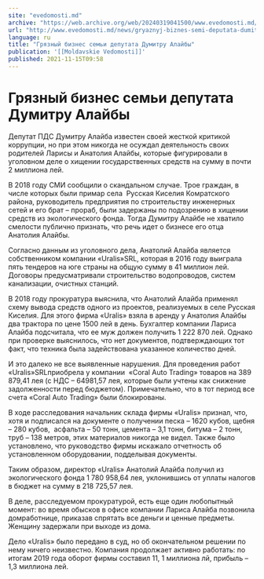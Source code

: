 ```yaml
---
site: "evedomosti.md"
archive: "https://web.archive.org/web/20240319041500/www.evedomosti.md/news/gryaznyj-biznes-semi-deputata-dumitru-alajby%0A"
url: "http://www.evedomosti.md/news/gryaznyj-biznes-semi-deputata-dumitru-alajby%0A"
language: ru
title: "Грязный бизнес семьи депутата Думитру Алайбы"
publication: '[[Moldavskie Vedomosti]]'
published: 2021-11-15T09:58
---
```


# Грязный бизнес семьи депутата Думитру Алайбы

Депутат ПДС Думитру Алайба известен своей жесткой критикой коррупции, но при этом никогда не осуждал деятельность своих родителей Ларисы и Анатолия Алайбы, которые фигурировали в уголовном деле о хищении государственных средств на сумму в почти 2 миллиона лей.

В 2018 году СМИ сообщили о скандальном случае. Трое граждан, в числе которых были примар села  Русская Киселия Комратского района, руководитель предприятия по строительству инженерных сетей и его брат – прораб, были задержаны по подозрению в хищении средств из экологического фонда. Тогда Думитру Алайбе не хватило смелости публично признать, что речь идет о бизнесе его отца Анатолия Алайбы.

Согласно данным из уголовного дела, Анатолий Алайба является собственником компании «Uralis»SRL, которая в 2016 году выиграла пять тендеров на юге страны на общую сумму в 41 миллион лей. Договоры предусматривали строительство водопроводов, систем канализации, очистных станций.

В 2018 году прокуратура выяснила, что Анатолий Алайба применял схему вывода средств одного из проектов, реализуемых в селе Русская Киселия. Для этого фирма «Uralis» взяла в аренду у Анатолия Алайбы два трактора по цене 1500 лей в день. Бухгалтер компании Лариса Алайба подсчитала, что ее муж должен получить 1 222 870 лей. Однако при проверке выяснилось, что нет документов, подтверждающих тот факт, что техника была задействована указанное количество дней.

И это далеко не все выявленные нарушения. Для проведения работ «Uralis»SRLприобрела у компании  «Coral Auto Trading» товаров на 389 879,41 лея (с НДС – 64981,57 лея, которые были учтены как снижение задолженности перед бюджетом). Примечательно, что в тот период все счета «Coral Auto Trading» были блокированы.

В ходе расследования начальник склада фирмы «Uralis» признал, что, хотя и подписался на документе о получении песка – 1620 кубов, щебня – 280 кубов,  асфальта – 50 тонн, цемента – 3,1 тонн, битума – 2 тонн, труб – 138 метров, этих материалов никогда не видел. Также было установлено, что руководство фирмы искажало отчетность об установленном оборудовании, подделывая документы.

Таким образом, директор «Uralis» Анатолий Алайба получил из экологического фонда 1 780 958,64 лея, уклонившись от уплаты налогов в бюджет на сумму в 218 725,57 лея.

В деле, расследуемом прокуратурой, есть еще один любопытный момент: во время обысков в офисе компании Лариса Алайба позвонила домработнице, приказав спрятать все деньги и ценные предметы. Женщину задержали при выходе из дома.

Дело «Uralis» было передано в суд, но об окончательном решении по нему ничего неизвестно. Компания продолжает активно работать: по итогам 2019 года оборот фирмы составил 11, 1 миллиона лй, прибыль – 1,3 миллиона лей. 